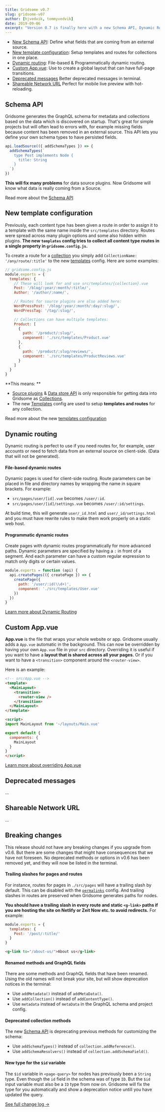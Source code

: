 ```yaml
---
title: Gridsome v0.7
slug: gridsome-v07
author: [hjvedvik, tommyvedvik]
date: 2019-09-06
excerpt: "Version 0.7 is finally here with a new Schema API, Dynamic Routing, better Template config, Custom App.vue, Shareable Network URL and more!"
---
```


- [New Schema API](#schema-api): Define what fields that are coming from an external source.
- [New template configuration](#new-template-configuration): Setup templates and routes for collections in one place.
- [Dynamic routing](#dynamic-routing): File-based & Programmatically dynamic routing.
- [Custom App.vue](#custom-appvue): Use to create a global layout that can have full-page transitions.
- [Deprecated messages](#deprecated-messages) Better deprecated messages in terminal.
- [Shareable Network URL](#shareable-network-url) Perfect for mobile live preview with hot-reloading.

## Schema API

Gridsome generates the GraphQL schema for metadata and collections based on the data which is discovered on startup. That's great for simple projects but will often lead to errors with, for example missing fields because content has been removed in an external source. This API lets you define your own schema types to have persisted fields.

```js
api.loadSource(({ addSchemaTypes }) => {
  addSchemaTypes(`
    type Post implements Node {
      title: String
    }
  `)
})
```

**This will fix many problems** for data source plugins. Now Gridsome will know what data is really coming from a Source.


Read more about the [Schema API](/docs/schema-api)

## New template configuration

Previously, each content type has been given a route in order to assign it to a template with the same name inside the `src/templates` directory. Routes were spread across many plugin options and some also hidden within plugins. **The new `templates` config tries to collect all content type routes in a single property in `gridsome.config.js`.**

To create a route for a [collection](/docs/collections) you simply add `CollectionName: '/any/route/:title'` to the new [templates](/docs/templates)  config. Here are some examples:

```js
// gridsome.config.js
module.exports = {
  templates: {
  	// These will look for and use src/templates/{collection}.vue
    Post: '/blog/:year/:month/:title/',
    Author: '/author/:name/',

    // Routes for source plugins are also added here:
    WordPressPost: '/blog/:year/:month/:day/:slug/',
    WordPressTag: '/tag/:slug/',

    // Collections can have multiple templates:
    Product: [
      {
        path: '/product/:slug/',
        component: './src/templates/Product.vue'
      },
      {
        path: '/product/:slug/reviews/',
        component: './src/templates/ProductReviews.vue'
      }
    ]
  }
}
```

**This means: **
- [Source plugins](/plugins) & [Data store API](/docs/data-store-api) is only responsible for getting data into Gridsome as [Collections](/docs/collections).
- The new [Templates](/docs/templates) config are used to setup **templates and routes** for any collection.


Read more about the new [templates configuration](/docs/templates)

## Dynamic routing

Dynamic routing is perfect to use if you need routes for, for example, user accounts or need to fetch data from an external source on client-side. (Data that will not be generated).

#### File-based dynamic routes

Dynamic pages is used for client-side routing. Route parameters can be placed in file and directory names by wrapping the name in square brackets. For example:

- `src/pages/user/[id].vue` becomes `/user/:id`.
- `src/pages/user/[id]/settings.vue` becomes `/user/:id/settings`.

At build time, this will generate `user/_id.html` and `user/_id/settings.html` and you must have rewrite rules to make them work properly on a static web host.

#### Programmatic dynamic routes

Create pages with dynamic routes programmatically for more advanced paths. Dynamic parameters are specified by having a `:` in front of a segment. And each parameter can have a custom regular expression to match only digits or certain values.

```js
module.exports = function (api) {
  api.createPages(({ createPage }) => {
    createPage({
      path: '/user/:id(\\d+)',
      component: './src/templates/User.vue'
    })
  })
}
```

[Learn more about Dynamic Routing](/docs/dynamic-routing)

## Custom App.vue

**App.vue** is the file that wraps your whole website or app. Gridsome usually adds a `App.vue` automatic in the background. This can now be overridden by having your own `App.vue` file in your `src` directory. Overriding it is useful if you want to have a **layout that is shared across all your pages.** Or if you want to have a `<transition>` component around the `<router-view>`.

Here is an example:

```html
<!-- src/App.vue -->
<template>
  <MainLayout>
    <transition>
      <router-view />
    </transition>
  </MainLayout>
</template>

<script>
import MainLayout from '~/layouts/Main.vue'

export default {
  components: {
    MainLayout
  }
}
</script>
```

[Learn more about overriding App.vue](/docs/overriding-app/)


## Deprecated messages

...


## Shareable Network URL

...


## Breaking changes

This release should not have any breaking changes if you upgrade from v0.6. But there are some changes that might have consequences that we have not foreseen. No deprecated methods or options in v0.6 has been removed yet, and they will now be listed in the terminal.

#### Trailing slashes for pages and routes

For instance, routes for pages in `./src/pages` will have a trailing slash by default. This can be disabled with the [`permalinks`](/docs/config/#permalinkstrailingslash) config. And trailing slashes in routes are preserved when Gridsome generates paths for nodes.

**You should have a trailing slash in every route and static `<g-link>` paths if you are hosting the site on Netlify or Zeit Now etc. to avoid redirects.** For example:

```js
module.exports = {
  templates: {
    Post: '/post/:title/'
  }
}
```

```html
<g-link to="/about-us/">About us</g-link>
```

#### Renamed methods and GraphQL fields

There are some methods and GraphQL fields that have been renamed. Using the old names will not break your site, but will show deprecation notices in the terminal:

- Use `addMetadata()` instead of `addMetaData()`.
- Use `addCollection()` instead of  `addContentType()`.
- Use `metadata` instead of `metaData` in the GraphQL schema and project config.

#### Deprecated collection methods

The new [Schema API](/docs/schema-api/) is deprecating previous methods for customizing the schema:

- Use `addSchemaTypes()` instead of `collection.addReference()`.
- Use `addSchemaResolvers()` instead of `collection.addSchemaField()`.

#### New type for the `$id` variable

The `$id` variable in `<page-query>` for nodes has previously been a `String` type. Even though the `id` field in the schema was of type `ID`. But the `$id` input variable must also be a `ID` type from now on. Gridsome will fix the type for you automatically and show a deprecation notice untill you have updated the query.

[See full change log →](https://github.com/gridsome/gridsome/blob/master/gridsome/CHANGELOG.md)
